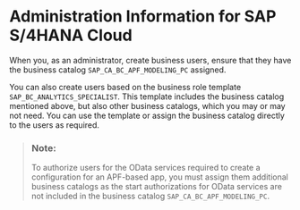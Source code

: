 <!-- loiob098fd8d11b344dbb43bcdbff6ff80b2 -->

# Administration Information for SAP S/4HANA Cloud

When you, as an administrator, create business users, ensure that they have the business catalog `SAP_CA_BC_APF_MODELING_PC` assigned.

You can also create users based on the business role template `SAP_BC_ANALYTICS_SPECIALIST`. This template includes the business catalog mentioned above, but also other business catalogs, which you may or may not need. You can use the template or assign the business catalog directly to the users as required.

> ### Note:  
> To authorize users for the OData services required to create a configuration for an APF-based app, you must assign them additional business catalogs as the start authorizations for OData services are not included in the business catalog `SAP_CA_BC_APF_MODELING_PC`.

